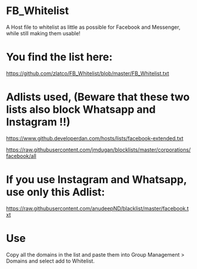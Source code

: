 # FB_Whitelist

A Host file to whitelist as little as possible for Facebook and Messenger, while still making them usable!

# You find the list here:
https://github.com/zlatco/FB_Whitelist/blob/master/FB_Whitelist.txt
 

# Adlists used, (Beware that these two lists also block Whatsapp and Instagram !!)
https://www.github.developerdan.com/hosts/lists/facebook-extended.txt

https://raw.githubusercontent.com/jmdugan/blocklists/master/corporations/facebook/all


# If you use Instagram and Whatsapp, use only this Adlist:
https://raw.githubusercontent.com/anudeepND/blacklist/master/facebook.txt


# Use

Copy all the domains in the list and paste them into Group Management > Domains and select add to Whitelist.

